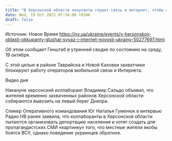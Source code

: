 ```yaml
---
title: "В Херсонской области оккупанты глушат связь и интернет, чтобы скрыть перемещение техники и личного состава — Генштаб"
date: Wed, 19 Oct 2022 07:54:00 +0300
draft: false
---
```

Источник: Новое Время https://nv.ua/ukraine/events/v-hersonskoy-oblasti-okkupanty-glushat-svyaz-i-internet-novosti-ukrainy-50277697.html


 Об этом сообщает Генштаб в утренней сводке по состоянию на среду, 19 октября.

С этой целью в районе Таврийска и Новой Каховки захватчики блокируют работу операторов мобильной связи и Интернета.

 Видео дня   

Накануне херсонский коллаборант Владимир Сальдо объявил, что жителей временно захваченных районов Херсонской области собираются вывозить на левый берег Днепра.

Спикер Оперативного командования Юг Наталья Гуменюк в интервью Радио НВ ранее заявила, что коллаборанты в Херсонской области пытаются организовать депортацию населения и хотят создать для пропагандистских СМИ «картинку» того, что местные жители якобы боятся ВСУ, однако поведение украинцев обратное.
